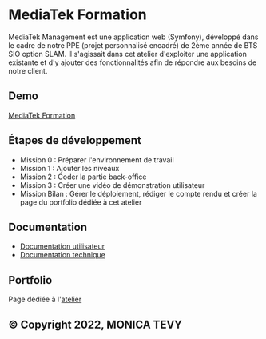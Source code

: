 # MediaTek Formation

MediaTek Management est une application web (Symfony), développé dans le cadre de notre PPE (projet personnalisé encadré) de 2ème année de BTS SIO option SLAM. Il s'agissait dans cet atelier d'exploiter une application existante et d'y ajouter des fonctionnalités afin de répondre aux besoins de notre client.

## Demo

[MediaTek Formation](https://mediatekformation.xyz)

## Étapes de développement
* Mission 0 : Préparer l'environnement de travail
* Mission 1 : Ajouter les niveaux
* Mission 2 : Coder la partie back-office
* Mission 3 : Créer une vidéo de démonstration utilisateur
* Mission Bilan : Gérer le déploiement, rédiger le compte rendu et créer la page du portfolio dédiée à cet atelier

## Documentation

* [Documentation utilisateur](https://www.youtube.com/watch?v=urYGU9wt7j4)
* [Documentation technique](https://monicatevy.github.io/mediatekformationdoc/namespaces/app-controller.html)

## Portfolio

Page dédiée à l'[atelier](https://monicatevy.github.io/PPE-webpage/ppe2.html)

## © Copyright 2022, MONICA TEVY
